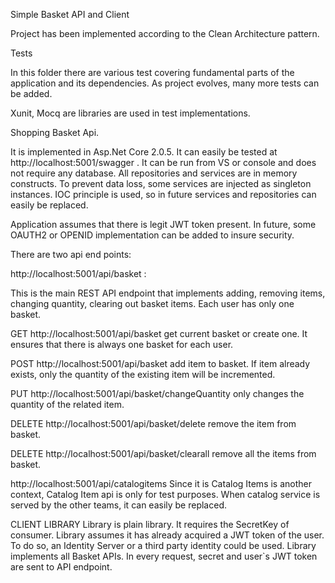 Simple Basket API and Client

Project has been implemented according to the Clean Architecture pattern.  


Tests


In this folder there are various test covering fundamental parts of the application and its dependencies.  As project evolves, many more tests can be  added.

 Xunit, Mocq are libraries  are used in test implementations.  
 
 
 

Shopping Basket Api. 

It is implemented in Asp.Net Core 2.0.5. 
It can easily be tested at http://localhost:5001/swagger . It can be run from VS or console and does not require any database. All repositories and services are in memory constructs. To prevent data loss, some services are injected as singleton instances. IOC principle is used, so in future services and repositories can easily be replaced. 

Application assumes that there is legit JWT token present. In future, some OAUTH2 or OPENID implementation can be added to insure security.

There are two api end points:

http://localhost:5001/api/basket : 

This is the main REST API endpoint that implements adding, removing items, changing quantity, clearing out  basket items. Each user has only one basket. 

GET http://localhost:5001/api/basket get current basket or create one. It ensures that there is always one basket for each user. 

POST http://localhost:5001/api/basket add item to basket. If item already exists, only the quantity of the  existing item will be incremented.

PUT http://localhost:5001/api/basket/changeQuantity only changes the quantity of the related item. 

DELETE http://localhost:5001/api/basket/delete remove the item from basket. 

DELETE http://localhost:5001/api/basket/clearall remove all  the items from basket. 


http://localhost:5001/api/catalogitems  Since it is Catalog Items is another context, Catalog Item api is only for test purposes. When catalog service is served by the other teams, it can easily be replaced. 

CLIENT LIBRARY
Library is plain library. It requires the SecretKey of consumer. 
Library assumes it has already acquired a JWT token of the user. To do so, an Identity Server or a third party identity could be used. Library implements all Basket APIs. In every request, secret and user`s JWT token are sent to API endpoint. 



